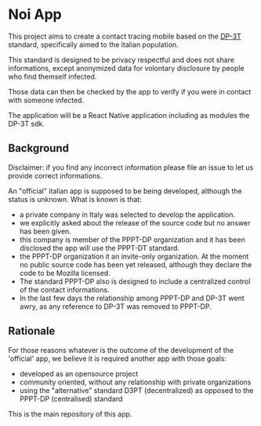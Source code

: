 # Noi App

This project aims to create a contact tracing mobile based on the [DP-3T](https://github.com/DP-3T) standard, specifically aimed to the italian population.

This standard is designed to be privacy respectful and does not share informations, except anonymized data for volontary disclosure by people who find themself infected.

Those data can then be checked by the app to verify if you were in contact with someone infected.

The application will  be a React Native application including as modules the DP-3T sdk.


## Background

Disclaimer: if you find any incorrect information please file an issue to let us provide correct informations.


An "official" italian app is supposed to be being developed, although the status is unknown. What is known is that:

- a private company in Italy was selected to develop the application.
- we explicitly asked about the release of the source code but no answer has been given.
- this company is member of the PPPT-DP organization and it has been disclosed the app will use the PPPT-DT standard.
- the PPPT-DP organization it an invite-only organization.  At the moment no public source code has been yet released, although they declare the code to be Mozilla licensed.
- The standard PPPT-DP also is designed to include a centralized control of the contact informations.
- In the last few days the relationship among PPPT-DP and DP-3T went awry, as any reference to DP-3T was removed to PPPT-DP.

## Rationale

For those reasons whatever is the outcome of the development of the 'official' app, we believe it is required another app with  those goals:

- developed as an opensource project
- community oriented, without any relationship with private organizations
- using the "alternative" standard D3PT (decentralized) as opposed to the PPPT-DP (centralised) standard

This is the main repository of this app.



